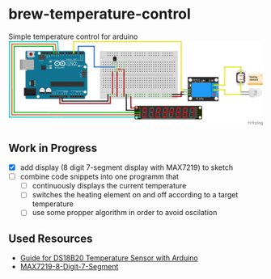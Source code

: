 # brew-temperature-control
Simple temperature control for arduino
![](fritzing/sketch.png)

## Work in Progress
- [x] add display (8 digit 7-segment display with MAX7219) to sketch
- [ ] combine code snippets into one programm that
    - [ ] continuously displays the current temperature 
    - [ ] switches the heating element on and off according to a target temperature
    - [ ] use some propper algorithm in order to avoid oscilation

## Used Resources
* [Guide for DS18B20 Temperature Sensor with Arduino](https://randomnerdtutorials.com/guide-for-ds18b20-temperature-sensor-with-arduino/)
* [MAX7219-8-Digit-7-Segment](http://www.ardumotive.com/8-digit-7seg-display-en.html)
